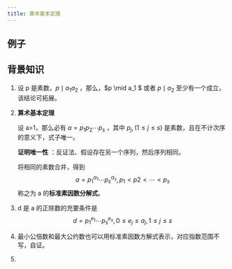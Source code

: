 ```yaml
---
title: 算术基本定理
---
```


## 例子

## 背景知识

1. 设 p 是素数，$p \mid a_1a_2$ ，那么，$p \mid a_1 $ 或者 $p\mid a_2$ 至少有一个成立，该结论可拓展。

2. **算术基本定理**

   设 a>1，那么必有 $a=p_1p_2\cdots p_s$ ，其中 $p_j, (1 \le j \le s)$ 是素数，且在不计次序的意义下，式子唯一。

   **证明唯一性** ：反证法、假设存在另一个序列，然后序列相同。
   
   将相同的素数合并，得到
   $$
   a = p_1^{\alpha_1}\cdots p_s^{\alpha_s},p_1<p2<\cdots <p_s
   $$
   称之为 a 的**标准素因数分解式**。
   
3. d 是 a 的正除数的充要条件是
   $$
   d = p_1^{e_1}\cdots p_s^{e_s},0\le e_j\le a_j,1\le j\le s
   $$

4. 最小公倍数和最大公约数也可以用标准素因数方解式表示，对应指数范围不写，自证。

5. 

